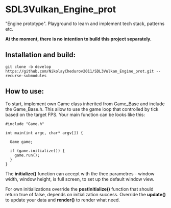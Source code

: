 # SDL3Vulkan_Engine_prot
"Engine prototype". Playground to learn and implement tech stack, patterns etc. 

**At the moment, there is no intention to build this project separately.**

## Installation and build:

```
git clone -b develop https://github.com/NikolayChedurov2011/SDL3Vulkan_Engine_prot.git --recurse-submodules
```

## How to use:

To start, implement own Game class inherited from Game_Base and include the Game_Base.h. This allow to use the game loop that controlled by tick based on the target FPS.
Your main function can be looks like this:

```
#include "Game.h"

int main(int argc, char* argv[]) {

  Game game;

  if (game.initialize()) {
    game.run();
  }
}
```

The **initialize()** function can accept with the thee parametres - window width, window height, is full screen, to set up the default window view.

For own initializations override the **postInitialize()** function that should return true of false, depends on initialization success.
Override the **update()** to update your data and **render()** to render what need.
